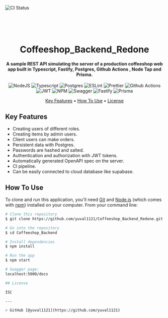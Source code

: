 ![CI Status](https://github.com/yuval1121/Coffeeshop_Backend_Redone/actions/workflows/github-actions.yml/badge.svg)

<h1 align="center">
  <br>
  <br>
  Coffeeshop_Backend_Redone
  <br>
</h1>

<h4 align="center">A sample REST API simulating the server of a production coffeeshop web app built in Typescript, Fastify, Postgres, Github Actions , Node Tap and Prisma</a>.</h4>

<p align="center">
    <img src="https://img.shields.io/badge/Node.js-339933?style=for-the-badge&logo=nodedotjs&logoColor=white"
         alt="NodeJS">
    <img src="https://img.shields.io/badge/TypeScript-007ACC?style=for-the-badge&logo=typescript&logoColor=white"
         alt="Typescript">
    <img src="https://img.shields.io/badge/postgres-%23316192.svg?style=for-the-badge&logo=postgresql&logoColor=white"
         alt="Postgres">
    <img src="https://img.shields.io/badge/eslint-3A33D1?style=for-the-badge&logo=eslint&logoColor=white"
         alt="ESLint">
    <img src="https://img.shields.io/badge/prettier-1A2C34?style=for-the-badge&logo=prettier&logoColor=F7BA3E"
         alt="Prettier">
    <img src="https://img.shields.io/badge/github%20actions-%232671E5.svg?style=for-the-badge&logo=githubactions&logoColor=white"
         alt="Github Actions">
    <img src="https://img.shields.io/badge/JWT-000000?style=for-the-badge&logo=JSON%20web%20tokens&logoColor=white"
         alt="JWT">
    <img src="https://img.shields.io/badge/npm-CB3837?style=for-the-badge&logo=npm&logoColor=white"
         alt="NPM">
     <img src="https://img.shields.io/badge/Swagger-85EA2D?style=for-the-badge&logo=Swagger&logoColor=white"
         alt="Swagger">
    <img src="https://img.shields.io/badge/fastify-%23000000.svg?style=for-the-badge&logo=fastify&logoColor=white"
         alt="Fastify">
    <img src="https://img.shields.io/badge/Prisma-3982CE?style=for-the-badge&logo=Prisma&logoColor=white"
         alt="Prisma">
    
    
</p>

<p align="center">
  <a href="#key-features">Key Features</a> •
  <a href="#how-to-use">How To Use</a> •
  <a href="#license">License</a>
</p>

## Key Features

- Creating users of different roles.
- Creating items by admin users.
- Client users can make orders.
- Persistent data with Postgres.
- Passwords are hashed and salted.
- Authentication and authorization with JWT tokens.
- Automatically generated OpenAPI spec on the server.
- CI pipeline.
- Can be easily connected to cloud database like supabase.

## How To Use

To clone and run this application, you'll need [Git](https://git-scm.com) and [Node.js](https://nodejs.org/en/download/) (which comes with [npm](http://npmjs.com)) installed on your computer. From your command line:

```bash
# Clone this repository
$ git clone https://github.com/yuval1121/Coffeeshop_Backend_Redone.git

# Go into the repository
$ cd Coffeeshop_Backend

# Install dependencies
$ npm install

# Run the app
$ npm start

# Swagger page:
localhost:5000/docs

## License

ISC

---

> GitHub [@yuval1121](https://github.com/yuval1121)
```
